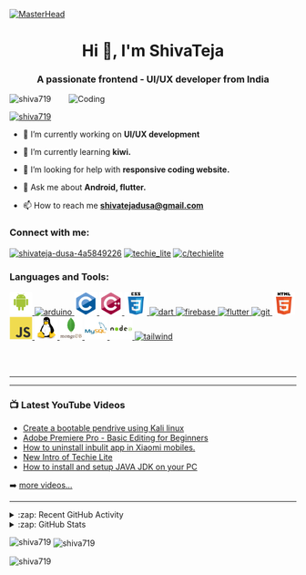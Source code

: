 [![MasterHead](https://1.bp.blogspot.com/-7A4WynwLsMw/XbBpCXG8fHI/AAAAAAAAMt4/uOa1bpLskYgrwGbllhSu2SDj_Mig8SXJQCLcBGAsYHQ/s1600/2000_600px.gif)](https://rishavchanda.io)
<h1 align="center">Hi 👋, I'm ShivaTeja</h1>
<h3 align="center">A passionate frontend - UI/UX developer from India</h3>
<img align="right" alt="Coding" width="400" src="https://cdn.dribbble.com/users/1162077/screenshots/3848914/programmer.gif">

<p align="left"> <img src="https://komarev.com/ghpvc/?username=shiva719&label=Profile%20views&color=0e75b6&style=flat" alt="shiva719" /> </p>

<p align="left"> <a href="https://github.com/ryo-ma/github-profile-trophy"><img src="https://github-profile-trophy.vercel.app/?username=shiva719" alt="shiva719" /></a> </p>

- 🔭 I’m currently working on **UI/UX development**

- 🌱 I’m currently learning **kiwi.**

- 🤝 I’m looking for help with **responsive coding website.**

- 💬 Ask me about **Android, flutter.**

- 📫 How to reach me **shivatejadusa@gmail.com**

<h3 align="left">Connect with me:</h3>
<p align="left">
<a href="https://linkedin.com/in/shivateja-dusa-4a5849226" target="blank"><img align="center" src="https://raw.githubusercontent.com/rahuldkjain/github-profile-readme-generator/master/src/images/icons/Social/linked-in-alt.svg" alt="shivateja-dusa-4a5849226" height="30" width="40" /></a>
<a href="https://instagram.com/techie_lite" target="blank"><img align="center" src="https://raw.githubusercontent.com/rahuldkjain/github-profile-readme-generator/master/src/images/icons/Social/instagram.svg" alt="techie_lite" height="30" width="40" /></a>
<a href="https://www.youtube.com/c/c/techielite" target="blank"><img align="center" src="https://raw.githubusercontent.com/rahuldkjain/github-profile-readme-generator/master/src/images/icons/Social/youtube.svg" alt="c/techielite" height="30" width="40" /></a>
</p>

<h3 align="left">Languages and Tools:</h3>
<p align="left"> <a href="https://developer.android.com" target="_blank" rel="noreferrer"> <img src="https://raw.githubusercontent.com/devicons/devicon/master/icons/android/android-original-wordmark.svg" alt="android" width="40" height="40"/> </a> <a href="https://www.arduino.cc/" target="_blank" rel="noreferrer"> <img src="https://cdn.worldvectorlogo.com/logos/arduino-1.svg" alt="arduino" width="40" height="40"/> </a> <a href="https://www.cprogramming.com/" target="_blank" rel="noreferrer"> <img src="https://raw.githubusercontent.com/devicons/devicon/master/icons/c/c-original.svg" alt="c" width="40" height="40"/> </a> <a href="https://www.w3schools.com/cpp/" target="_blank" rel="noreferrer"> <img src="https://raw.githubusercontent.com/devicons/devicon/master/icons/cplusplus/cplusplus-original.svg" alt="cplusplus" width="40" height="40"/> </a> <a href="https://www.w3schools.com/css/" target="_blank" rel="noreferrer"> <img src="https://raw.githubusercontent.com/devicons/devicon/master/icons/css3/css3-original-wordmark.svg" alt="css3" width="40" height="40"/> </a> <a href="https://dart.dev" target="_blank" rel="noreferrer"> <img src="https://www.vectorlogo.zone/logos/dartlang/dartlang-icon.svg" alt="dart" width="40" height="40"/> </a> <a href="https://firebase.google.com/" target="_blank" rel="noreferrer"> <img src="https://www.vectorlogo.zone/logos/firebase/firebase-icon.svg" alt="firebase" width="40" height="40"/> </a> <a href="https://flutter.dev" target="_blank" rel="noreferrer"> <img src="https://www.vectorlogo.zone/logos/flutterio/flutterio-icon.svg" alt="flutter" width="40" height="40"/> </a> <a href="https://git-scm.com/" target="_blank" rel="noreferrer"> <img src="https://www.vectorlogo.zone/logos/git-scm/git-scm-icon.svg" alt="git" width="40" height="40"/> </a> <a href="https://www.w3.org/html/" target="_blank" rel="noreferrer"> <img src="https://raw.githubusercontent.com/devicons/devicon/master/icons/html5/html5-original-wordmark.svg" alt="html5" width="40" height="40"/> </a> <a href="https://developer.mozilla.org/en-US/docs/Web/JavaScript" target="_blank" rel="noreferrer"> <img src="https://raw.githubusercontent.com/devicons/devicon/master/icons/javascript/javascript-original.svg" alt="javascript" width="40" height="40"/> </a> <a href="https://www.linux.org/" target="_blank" rel="noreferrer"> <img src="https://raw.githubusercontent.com/devicons/devicon/master/icons/linux/linux-original.svg" alt="linux" width="40" height="40"/> </a> <a href="https://www.mongodb.com/" target="_blank" rel="noreferrer"> <img src="https://raw.githubusercontent.com/devicons/devicon/master/icons/mongodb/mongodb-original-wordmark.svg" alt="mongodb" width="40" height="40"/> </a> <a href="https://www.mysql.com/" target="_blank" rel="noreferrer"> <img src="https://raw.githubusercontent.com/devicons/devicon/master/icons/mysql/mysql-original-wordmark.svg" alt="mysql" width="40" height="40"/> </a> <a href="https://nodejs.org" target="_blank" rel="noreferrer"> <img src="https://raw.githubusercontent.com/devicons/devicon/master/icons/nodejs/nodejs-original-wordmark.svg" alt="nodejs" width="40" height="40"/> </a> <a href="https://tailwindcss.com/" target="_blank" rel="noreferrer"> <img src="https://www.vectorlogo.zone/logos/tailwindcss/tailwindcss-icon.svg" alt="tailwind" width="40" height="40"/> </a> </p>

<br />
<br />

---

<!--### 📺 Latest YouTube Videos

<!-- YOUTUBE:START -->
<!-- YOUTUBE:END -->

<!--➡️ [more videos...](https://youtube.com/UC6dCGz-ADJhbz4b7UEwkiEQ)-->

---

### 📺 Latest YouTube Videos

<!-- BLOG-POST-LIST:START -->
- [Create a bootable pendrive using Kali linux](https://www.youtube.com/watch?v=h3LgujHcF5E)
- [Adobe Premiere Pro - Basic Editing for Beginners](https://www.youtube.com/watch?v=HXFf6LJVxW0)
- [How to uninstall inbulit app in Xiaomi mobiles.](https://www.youtube.com/watch?v=aNWKf7ecg9g)
- [New Intro of Techie Lite](https://www.youtube.com/watch?v=7BjcMCngDPQ)
- [How to install and setup JAVA JDK on your PC](https://www.youtube.com/watch?v=Ve8VcemScwo)
<!-- BLOG-POST-LIST:END -->

➡️ [more videos...](https://youtube.com/UC6dCGz-ADJhbz4b7UEwkiEQ)

---

<details>
  <summary>:zap: Recent GitHub Activity</summary>
  
<!--START_SECTION:activity-->
<!--END_SECTION:activity-->

</details>

<details>
  <summary>:zap: GitHub Stats</summary>

  <img align="left" alt="Shiva's GitHub Stats" src="https://github-readme-stats.Shiva719.vercel.app/api?username=Shiva719&show_icons=true&hide_border=true" />

</details>

<p><img align="left" src="https://github-readme-stats.vercel.app/api/top-langs?username=shiva719&show_icons=true&locale=en&layout=compact" alt="shiva719" /></p>

<p>&nbsp;<img align="center" src="https://github-readme-stats.vercel.app/api?username=shiva719&show_icons=true&locale=en" alt="shiva719" /></p>

<p><img align="center" src="https://github-readme-streak-stats.herokuapp.com/?user=shiva719&" alt="shiva719" /></p>
